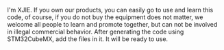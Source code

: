 I'm XJIE. If you own our products, you can easily go to use and learn this code, of course, if you do not buy the equipment does not matter, we welcome all people to learn and promote together, but can not be involved in illegal commercial behavior.
After generating the code using STM32CubeMX, add the files in it. It will be ready to use.
